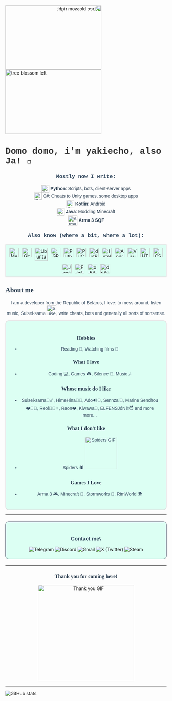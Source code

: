 <div style="position: relative; display: inline-block;">
  <img src="https://i.pinimg.com/originals/43/3a/88/433a885903b5e6b6b9b5edf681169882.gif" alt="tree blossom right" style="width: 300px; height: 200px; transform: scaleX(-1);"/>
  <img src="https://i.pinimg.com/originals/43/3a/88/433a885903b5e6b6b9b5edf681169882.gif" alt="tree blossom left" style="width: 300px; height: 200px;"/>
</div>



<h1 style="font-family: 'Courier New', Courier, monospace; color: #333;">Domo domo, i'm yakiecho, also Ja!</span> 👋</h1>

<h3 style="font-family: 'Courier New', Courier, monospace; color: #34495e; text-align: center;">Mostly now I write:</h3>
<ul style="font-family: 'Verdana', sans-serif; color: #2c3e50; text-align: center; list-style: none; padding: 0;">
  <li>
    <img src="https://cdn.jsdelivr.net/gh/devicons/devicon/icons/python/python-original.svg" alt="Python" style="width: 24px; height: 24px; vertical-align: middle;"/> 
    <strong>Python</strong>: Scripts, bots, client-server apps
  </li>
  <li>
    <img src="https://cdn.jsdelivr.net/gh/devicons/devicon/icons/csharp/csharp-original.svg" alt="C#" style="width: 24px; height: 24px; vertical-align: middle;"/> 
    <strong>C#</strong>: Cheats to Unity games, some desktop apps
  </li>
  <li>
    <img src="https://cdn.jsdelivr.net/gh/devicons/devicon/icons/kotlin/kotlin-original.svg" alt="Kotlin" style="width: 24px; height: 24px; vertical-align: middle;"/> 
    <strong>Kotlin</strong>: Android
  </li>
  <li>
    <img src="https://cdn.jsdelivr.net/gh/devicons/devicon/icons/java/java-original.svg" alt="Java" style="width: 24px; height: 24px; vertical-align: middle;"/> 
    <strong>Java</strong>: Modding Minecraft
  </li>
  <li>
    <img src="https://upload.wikimedia.org/wikipedia/commons/thumb/c/c7/ArmA_3_Logo_%28Black_Transparent%29.png/320px-ArmA_3_Logo_%28Black_Transparent%29.png" alt="Arma 3 SQF" style="width: 30px; height: auto; vertical-align: middle;"/> 
    <strong>Arma 3 SQF</strong>
  </li>
</ul>

<h3 style="font-family: 'Courier New', Courier, monospace; color: #34495e; text-align: center;">Also know (where a bit, where a lot):</h3>
<div style="text-align: center; display: flex; justify-content: center; flex-wrap: wrap; gap: 10px; padding: 10px; border: 1px solid #ddd; background-color: #dcfff3;">
  <img src="https://cdn.jsdelivr.net/gh/devicons/devicon/icons/mysql/mysql-original.svg" alt="MySQL" title="MySQL" style="width: 30px; height: 30px;"/>
  <img src="https://cdn.jsdelivr.net/gh/devicons/devicon/icons/git/git-original.svg" alt="Git" title="Git" style="width: 30px; height: 30px;"/>
  <img src="https://www.elexence.fr/images/Distributeur10/Composants/SOFUbuntu_20-04LTS_64_1z.png" alt="Ubuntu" title="Ubuntu" style="width: 40px; height: auto;"/>
  <img src="https://encrypted-tbn0.gstatic.com/images?q=tbn:ANd9GcQuij4rKmNu0k75foMjBSMmfB8RdYaX2hh6JVdprVGqIh8GYd510ybk62nvhxB_YcACQsA&usqp=CAU" alt="GPG" title="GPG" style="width: 30px; height: 30px;"/>
  <img src="https://cdn.jsdelivr.net/gh/devicons/devicon/icons/python/python-original.svg" alt="Python" title="Python" style="width: 30px; height: 30px;"/>
  <img src="https://cdn.jsdelivr.net/gh/devicons/devicon/icons/pycharm/pycharm-original.svg" alt="PyCharm" title="PyCharm" style="width: 30px; height: 30px;"/>
  <img src="https://www.fileeagle.com/data/2022/05/dotPeek.png" alt="dotPeek" title="dotPeek" style="width: 30px; height: 30px;"/>
  <img src="https://encrypted-tbn0.gstatic.com/images?q=tbn:ANd9GcT8fbwusxe4WMoRjHlWi_5QYN5VlDqZmwXDgQ&s" alt="IntelliJ IDEA" title="IntelliJ IDEA" style="width: 30px; height: 30px;"/>
  <img src="https://cdn.jsdelivr.net/gh/devicons/devicon/icons/androidstudio/androidstudio-original.svg" alt="Android Studio" title="Android Studio" style="width: 30px; height: 30px;"/>
  <img src="https://cdn.jsdelivr.net/gh/devicons/devicon/icons/visualstudio/visualstudio-plain.svg" alt="Visual Studio" title="Visual Studio" style="width: 30px; height: 30px;"/>
  <img src="https://cdn.jsdelivr.net/gh/devicons/devicon/icons/html5/html5-original.svg" alt="HTML" title="HTML" style="width: 30px; height: 30px;"/>
  <img src="https://cdn.jsdelivr.net/gh/devicons/devicon/icons/css3/css3-original.svg" alt="CSS" title="CSS" style="width: 30px; height: 30px;"/>
  <img src="https://cdn.jsdelivr.net/gh/devicons/devicon/icons/javascript/javascript-original.svg" alt="JavaScript" title="JavaScript" style="width: 30px; height: 30px;"/>
  <img src="https://cdn.jsdelivr.net/gh/devicons/devicon/icons/fastapi/fastapi-original.svg" alt="FastAPI" title="FastAPI" style="width: 30px; height: 30px;"/>
  <img src="https://img.utdstc.com/icon/262/0e7/2620e7b24f63f53e56a163c7a6a757269d51c228e57f8243f965c9aaa994214e:200" alt="x64dbg" title="x64dbg" style="width: 30px; height: 30px;"/>
  <img src="https://static.wikia.nocookie.net/logopedia/images/2/26/DnSpy-logo.png/revision/latest?cb=20230313030417" alt="dnSpy" title="dnSpy" style="width: 30px; height: 30px;"/>
</div>



<h2 style="font-family: 'Georgia', serif; color: #2c3e50;">About me</h2>

<p style="font-family: 'Verdana', sans-serif; color: #34495e; text-align: center;">
  I am a developer from the Republic of Belarus, I love: to mess around, listen music, Suisei-sama <img src="https://i.imgur.com/k6DRdGH_d.webp?maxwidth=760&fidelity=grand" alt="Suisei-sama", style="width: 30px; height: auto; text-align: center;"/>, write cheats, bots and generally all sorts of nonsense.
</p>


<div style="border: 2px solid #ddd; background-color: #dcfff3; padding: 20px; border-radius: 10px;">
  <h3 style="font-family: 'Georgia', serif; color: #2c3e50; text-align: center;">Hobbies</h3>
  <ul style="font-family: 'Verdana', sans-serif; color: #34495e; text-align: center;">
    <li>Reading 📖, Watching films 🎥</li>
  </ul>

  <h3 style="font-family: 'Georgia', serif; color: #2c3e50; text-align: center;">What I love</h3>
  <ul style="font-family: 'Verdana', sans-serif; color: #34495e; text-align: center;">
    <li>Coding 💻, Games 🎮, Silence 🤫, Music 🎶</li>
  </ul>

   <h3 style="font-family: 'Georgia', serif; color: #2c3e50; text-align: center;">Whose music do I like</h3>
  <ul style="font-family: 'Verdana', sans-serif; color: #34495e; text-align: center;">
    <li>Suisei-sama🎤☄️, HimeHina🩷💛, Ado🔊🫨, Sennzai🤍, Marine Senchou❤️🏴‍☠️, Reol💛👱‍♀️, Raon❤️, Kiwawa🍗, ELFENSJóN⛓️😈 and more more...</li>
  </ul>

  <h3 style="font-family: 'Georgia', serif; color: #2c3e50; text-align: center;">What I don't like</h3>
  <ul style="font-family: 'Verdana', sans-serif; color: #34495e; text-align: center;">
    <li>Spiders 🕷️ <img src="https://imgur.com/3aEIody.gif" alt="Spiders GIF" style="width: 100px; height: 100px;"/></li>
  </ul>

  <h3 style="font-family: 'Georgia', serif; color: #2c3e50; text-align: center;">Games I Love</h3>
  <ul style="font-family: 'Verdana', sans-serif; color: #34495e; text-align: center;">
    <li>Arma 3 🎮, Minecraft 🧱, Stormworks 🚢, RimWorld 🌍</li>
  </ul>
</div>


<hr />

<div style="margin: 20px auto; padding: 20px; border: 1px solid #2c3e50; border-radius: 10px; background-color: #dcfff3; max-width: 600px;">
  <h3 style="font-family: 'Arial', sans-serif; color: #34495e; text-align: center;">Contact me📞</h3>
  <div style="text-align: center;">
  <a href="https://t.me/yakiecho" style="text-decoration: none;">
    <img src="https://img.shields.io/badge/Telegram-0088cc?style=for-the-badge&logo=telegram&logoColor=white" alt="Telegram"/>
  </a>
  <a href="https://discord.com/users/424671525288017921" style="text-decoration: none;">
    <img src="https://img.shields.io/badge/Discord-7289da?style=for-the-badge&logo=discord&logoColor=white" alt="Discord"/>
  </a>
  <a href="mailto:yakimichiecho@gmail.com" style="text-decoration: none;">
    <img src="https://img.shields.io/badge/Gmail-D14836?style=for-the-badge&logo=gmail&logoColor=white" alt="Gmail"/>
  </a>
  <a href="https://twitter.com/yakiecho" style="text-decoration: none;">
    <img src="https://img.shields.io/badge/X-1DA1F2?style=for-the-badge&logo=x&logoColor=white" alt="X (Twitter)" />
  </a>
  <a href="https://steamcommunity.com/id/yakiecho/" style="text-decoration: none;">
    <img src="https://img.shields.io/badge/Steam-5661F2?style=for-the-badge&logo=x&logoColor=white" alt="Steam" />
  </a>
</div>
</div>



<hr />

<h3 style="font-family: 'Georgia', serif; color: #2c3e50; text-align: center;">Thank you for coming here!</h3>
<p style="text-align: center;">
  <img src="https://i.imgur.com/G1Wn3sk.webp?tb" alt="Thank you GIF" style="width: 300px; height: auto;"/>
</p>

<hr />

<img src="https://github-readme-stats.vercel.app/api?username=yakiecho&show_icons=true&hide_title=true" alt="GitHub stats" />
